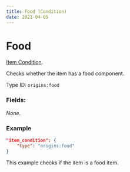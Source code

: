 ```yaml
---
title: Food (Condition)
date: 2021-04-05
---
```

# Food

[Item Condition](../item_conditions.md).

Checks whether the item has a food component.

Type ID: `origins:food`

### Fields:

_None._

### Example
```json
"item_condition": {
    "type": "origins:food"
}
```
This example checks if the item is a food item.